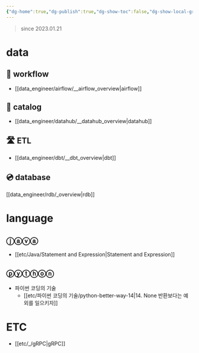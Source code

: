```yaml
---
{"dg-home":true,"dg-publish":true,"dg-show-toc":false,"dg-show-local-graph":false,"dg-link-preview":false,"dg-show-file-tree":false,"dg-show-tags":false,"dg-show-backlinks":false,"permalink":"/Welcome To Jx2lee Garden/","tags":["gardenEntry"],"dgShowBacklinks":false,"dgShowLocalGraph":false,"dgShowFileTree":false,"dgShowToc":false,"dgLinkPreview":false,"dgShowTags":false,"dgPassFrontmatter":true}
---
```



> since 2023.01.21

# data
## 🔫 workflow
- [[data_engineer/airflow/__airflow_overview\|airflow]]

## 🔑 catalog
- [[data_engineer/datahub/__datahub_overview\|datahub]]

## 🛣️ ETL
- [[data_engineer/dbt/__dbt_overview\|dbt]]

## 💿 database
[[data_engineer/rdb/_overview\|rdb]]

# language
## ⓙⓐⓥⓐ
- [[etc/Java/Statement and Expression\|Statement and Expression]]

## ⓟⓨⓣⓗⓞⓝ
- 파이썬 코딩의 기술
	- [[etc/파이썬 코딩의 기술/python-better-way-14\|14. None 반환보다는 예외를 일으키자]]

# ETC
- [[etc/_/gRPC\|gRPC]]